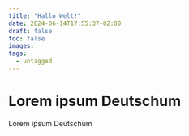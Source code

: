 ```yaml
---
title: "Hallo Welt!"
date: 2024-06-14T17:55:37+02:00
draft: false
toc: false
images:
tags:
  - untagged
---
```


# Lorem ipsum Deutschum

Lorem ipsum Deutschum
